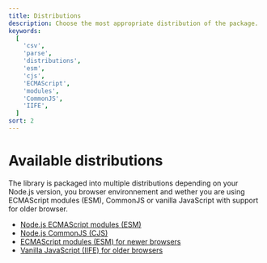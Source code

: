 ```yaml
---
title: Distributions
description: Choose the most appropriate distribution of the package.
keywords:
  [
    'csv',
    'parse',
    'distributions',
    'esm',
    'cjs',
    'ECMAScript',
    'modules',
    'CommonJS',
    'IIFE',
  ]
sort: 2
---
```


# Available distributions

The library is packaged into multiple distributions depending on your Node.js version, you browser environnement and wether you are using ECMAScript modules (ESM), CommonJS or vanilla JavaScript with support for older browser.

- [Node.js ECMAScript modules (ESM)](/parse/distributions/nodejs_esm/)
- [Node.js CommonJS (CJS)](/parse/distributions/nodejs_cjs/)
- [ECMAScript modules (ESM) for newer browsers](/parse/distributions/browser_esm/)
- [Vanilla JavaScript (IIFE) for older browsers](/parse/distributions/browser_iife/)
